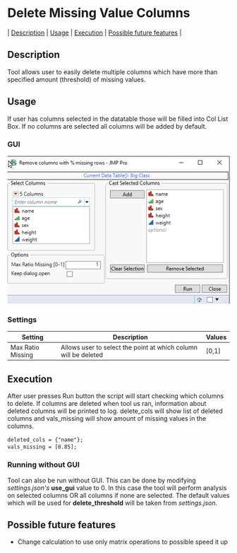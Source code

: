 # Delete Missing Value Columns
| [Description](#description) | [Usage](#usage) | [Execution](#execution) | [Possible future features](#possible-future-features) |

## Description

Tool allows user to easily delete multiple columns which have more than specified amount (threshold) of missing values.

## Usage

If user has columns selected in the datatable those will be filled into Col List Box. If no columns are selected all columns will be added by default. 

### GUI
![startup](images/startup.png)

### Settings

| Setting           | Description                                                     | Values |
| ----------------- | --------------------------------------------------------------- | ------ |
| Max Ratio Missing | Allows user to select the point at which column will be deleted | [0,1]  |

## Execution
After user presses Run button the script will start checking which columns to delete. If columns are deleted when tool us ran, information about deleted columns will be printed to log. delete_cols will show list of deleted columns and vals_missing will show amount of missing values in the columns.
```
deleted_cols = {"name"};
vals_missing = [0.85];
```

### Running without GUI
Tool can also be run without GUI. This can be done by modifying *settings.json's* **use_gui** value to 0. In this case the tool will perform analysis on selected columns OR all columns if none are selected. The default values which will be used for **delete_threshold** will be taken from *settings.json*.

## Possible future features
* Change calculation to use only matrix operations to possible speed it up